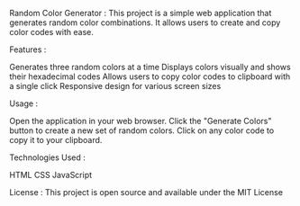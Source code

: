 Random Color Generator :
This project is a simple web application that generates random color combinations. It allows users to create and copy color codes with ease.

Features :

Generates three random colors at a time
Displays colors visually and shows their hexadecimal codes
Allows users to copy color codes to clipboard with a single click
Responsive design for various screen sizes

Usage :

Open the application in your web browser.
Click the "Generate Colors" button to create a new set of random colors.
Click on any color code to copy it to your clipboard.

Technologies Used :

HTML
CSS
JavaScript

License :
This project is open source and available under the MIT License
